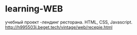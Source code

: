 # learning-WEB
учебный проект -лендинг ресторана. HTML, CSS, Javascript.
http://h995503j.beget.tech/vintage/web/recepie.html
